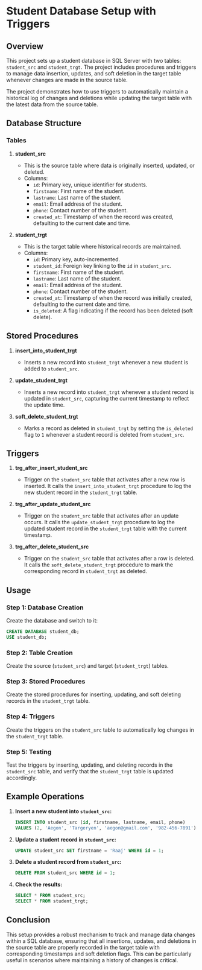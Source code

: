 # Student Database Setup with Triggers

## Overview

This project sets up a student database in SQL Server with two tables: `student_src` and `student_trgt`. The project includes procedures and triggers to manage data insertion, updates, and soft deletion in the target table whenever changes are made in the source table.

The project demonstrates how to use triggers to automatically maintain a historical log of changes and deletions while updating the target table with the latest data from the source table.

## Database Structure

### Tables

1. **student_src**

   - This is the source table where data is originally inserted, updated, or deleted.
   - Columns:
     - `id`: Primary key, unique identifier for students.
     - `firstname`: First name of the student.
     - `lastname`: Last name of the student.
     - `email`: Email address of the student.
     - `phone`: Contact number of the student.
     - `created_at`: Timestamp of when the record was created, defaulting to the current date and time.

2. **student_trgt**
   - This is the target table where historical records are maintained.
   - Columns:
     - `id`: Primary key, auto-incremented.
     - `student_id`: Foreign key linking to the `id` in `student_src`.
     - `firstname`: First name of the student.
     - `lastname`: Last name of the student.
     - `email`: Email address of the student.
     - `phone`: Contact number of the student.
     - `created_at`: Timestamp of when the record was initially created, defaulting to the current date and time.
     - `is_deleted`: A flag indicating if the record has been deleted (soft delete).

## Stored Procedures

1. **insert_into_student_trgt**

   - Inserts a new record into `student_trgt` whenever a new student is added to `student_src`.

2. **update_student_trgt**

   - Inserts a new record into `student_trgt` whenever a student record is updated in `student_src`, capturing the current timestamp to reflect the update time.

3. **soft_delete_student_trgt**
   - Marks a record as deleted in `student_trgt` by setting the `is_deleted` flag to `1` whenever a student record is deleted from `student_src`.

## Triggers

1. **trg_after_insert_student_src**

   - Trigger on the `student_src` table that activates after a new row is inserted. It calls the `insert_into_student_trgt` procedure to log the new student record in the `student_trgt` table.

2. **trg_after_update_student_src**

   - Trigger on the `student_src` table that activates after an update occurs. It calls the `update_student_trgt` procedure to log the updated student record in the `student_trgt` table with the current timestamp.

3. **trg_after_delete_student_src**
   - Trigger on the `student_src` table that activates after a row is deleted. It calls the `soft_delete_student_trgt` procedure to mark the corresponding record in `student_trgt` as deleted.

## Usage

### Step 1: Database Creation

Create the database and switch to it:

```sql
CREATE DATABASE student_db;
USE student_db;
```

### Step 2: Table Creation

Create the source (`student_src`) and target (`student_trgt`) tables.

### Step 3: Stored Procedures

Create the stored procedures for inserting, updating, and soft deleting records in the `student_trgt` table.

### Step 4: Triggers

Create the triggers on the `student_src` table to automatically log changes in the `student_trgt` table.

### Step 5: Testing

Test the triggers by inserting, updating, and deleting records in the `student_src` table, and verify that the `student_trgt` table is updated accordingly.

## Example Operations

1. **Insert a new student into `student_src`:**

   ```sql
   INSERT INTO student_src (id, firstname, lastname, email, phone)
   VALUES (2, 'Aegon', 'Targeryen', 'aegon@gmail.com', '982-456-7891');
   ```

2. **Update a student record in `student_src`:**

   ```sql
   UPDATE student_src SET firstname = 'Raaj' WHERE id = 1;
   ```

3. **Delete a student record from `student_src`:**

   ```sql
   DELETE FROM student_src WHERE id = 1;
   ```

4. **Check the results:**
   ```sql
   SELECT * FROM student_src;
   SELECT * FROM student_trgt;
   ```

## Conclusion

This setup provides a robust mechanism to track and manage data changes within a SQL database, ensuring that all insertions, updates, and deletions in the source table are properly recorded in the target table with corresponding timestamps and soft deletion flags. This can be particularly useful in scenarios where maintaining a history of changes is critical.
